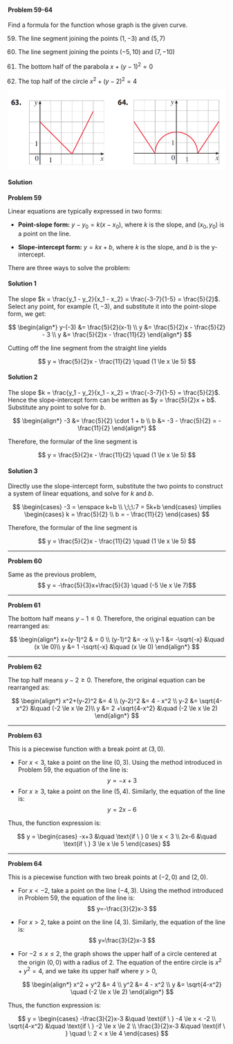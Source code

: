 <div class="alert alert-warning" role="alert">
<h4 class="alert-heading">Problem 59-64</h4>

Find a formula for the function whose graph is the given curve.

59. The line segment joining the points $(1, -3)$ and $(5, 7)$

60. The line segment joining the points $(-5, 10)$ and $(7, -10)$

61. The bottom half of the parabola $x+(y-1)^2=0$

62. The top half of the circle $x^2+(y-2)^2=4$

![](_media/fig9.png ':size=100%')

</div>

<div class="alert alert-success" role="alert">
<h4 class="alert-heading">Solution</h4>

**Problem 59**

Linear equations are typically expressed in two forms:

- **Point-slope form:** $y - y_0 = k(x - x_0)$, where $k$ is the slope, and $(x_0, y_0)$ is a point on the line.

- **Slope-intercept form:** $y = kx + b$, where $k$ is the slope, and $b$ is the y-intercept.

There are three ways to solve the problem: 

<!-- tabs:start -->

#### **Solution 1**

The slope $k = \frac{y_1 - y_2}{x_1 - x_2} = \frac{-3-7}{1-5} = \frac{5}{2}$. Select any point, for example $(1,-3)$, and substitute it into the point-slope form, we get:

$$ 
\begin{align*}
y-(-3) &= \frac{5}{2}(x-1) \\
y &= \frac{5}{2}x - \frac{5}{2} - 3 \\ 
y &= \frac{5}{2}x - \frac{11}{2}
\end{align*}
$$

Cutting off the line segment from the straight line yields

$$ y = \frac{5}{2}x - \frac{11}{2} \quad (1 \le x \le 5) $$

#### **Solution 2**

The slope $k = \frac{y_1 - y_2}{x_1 - x_2} = \frac{-3-7}{1-5} = \frac{5}{2}$. Hence the slope-intercept form can be written as $y = \frac{5}{2}x + b$. Substitute any point to solve for $b$. 

$$
\begin{align*}
-3 &= \frac{5}{2} \cdot 1 + b \\
b &= -3 - \frac{5}{2} = -\frac{11}{2}
\end{align*}
$$

Therefore, the formular of the line segment is

$$ y = \frac{5}{2}x - \frac{11}{2} \quad (1 \le x \le 5) $$

#### **Solution 3**

Directly use the slope-intercept form, substitute the two points to construct a system of linear equations, and solve for $k$ and $b$.

$$
\begin{cases}
-3 = \enspace k+b \\
\;\;\:7 = 5k+b
\end{cases} \implies
\begin{cases}
k = \frac{5}{2} \\
b = - \frac{11}{2}
\end{cases}
$$

Therefore, the formular of the line segment is

$$ y = \frac{5}{2}x - \frac{11}{2} \quad (1 \le x \le 5) $$

<!-- tabs:end -->

--------

**Problem 60**

Same as the previous problem, $$ y = -\frac{5}{3}x+\frac{5}{3} \quad (-5 \le x \le 7)$$

--------

**Problem 61**

The bottom half means $y-1 \le 0$. Therefore, the original equation can be rearranged as: 

$$
\begin{align*}
x+(y-1)^2 & = 0 \\
(y-1)^2 &= -x \\ 
y-1 &= -\sqrt{-x} &\quad (x \le 0)\\
y &= 1 -\sqrt{-x} &\quad (x \le 0)
\end{align*}
$$

--------

**Problem 62**

The top half means $y-2 \ge 0$. Therefore, the original equation can be rearranged as:

$$
\begin{align*}
x^2+(y-2)^2 &= 4 \\
(y-2)^2 &= 4 - x^2 \\ 
y-2 &= \sqrt{4-x^2} &\quad (-2 \le x \le 2)\\
y &= 2 +\sqrt{4-x^2} &\quad (-2 \le x \le 2)
\end{align*}
$$

--------

**Problem 63**

This is a piecewise function with a break point at $(3, 0)$. 

- For $x < 3$, take a point on the line $(0, 3)$. Using the method introduced in Problem 59, the equation of the line is:
    $$ y=-x+3 $$
- For $x \ge 3$, take a point on the line $(5, 4)$. Similarly, the equation of the line is:
    $$ y=2x-6 $$

Thus, the function expression is:

$$
y = \begin{cases}
-x+3 &\quad \text{if \ } 0 \le x < 3 \\
2x-6 &\quad \text{if \ } 3 \le x \le 5
\end{cases}
$$

--------

**Problem 64**

This is a piecewise function with two break points at $(-2, 0)$ and $(2,0)$. 

- For $x < -2$, take a point on the line $(-4, 3)$. Using the method introduced in Problem 59, the equation of the line is:
    $$ y=-\frac{3}{2}x-3 $$
- For $x > 2$, take a point on the line $(4, 3)$. Similarly, the equation of the line is:
    $$ y=\frac{3}{2}x-3 $$
- For $-2 \le x \le 2$, the graph shows the upper half of a circle centered at the origin $(0,0)$ with a radius of $2$. The equation of the entire circle is $x^2 + y^2 = 4$, and we take its upper half where $y > 0$,

    $$
    \begin{align*}
    x^2 + y^2 &= 4 \\
    y^2 &= 4 - x^2 \\
    y &= \sqrt{4-x^2} \quad (-2 \le x \le 2)
    \end{align*}
    $$

Thus, the function expression is:

$$
y = \begin{cases}
-\frac{3}{2}x-3 &\quad \text{if \ } -4 \le x < -2 \\
\sqrt{4-x^2} &\quad \text{if \ } -2 \le x \le 2 \\
\frac{3}{2}x-3 &\quad \text{if \ } \quad \: 2 < x \le 4
\end{cases}
$$

</div>

